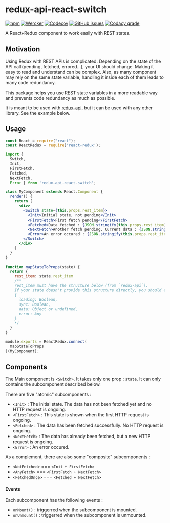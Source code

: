 # redux-api-react-switch
[![npm](https://img.shields.io/npm/v/redux-api-react-switch.svg)](https://github.com/xurei/redux-api-react-switch)
[![Wercker](https://img.shields.io/wercker/ci/wercker/docs.svg)](https://app.wercker.com/xurei/redux-api-react-switch/runs)
[![Codecov](https://img.shields.io/codecov/c/github/xurei/redux-api-react-switch.svg)](https://codecov.io/gh/xurei/redux-api-react-switch)
[![GitHub issues](https://img.shields.io/github/issues/xurei/redux-api-react-switch.svg)](https://github.com/xurei/redux-api-react-switch/issues)
[![Codacy grade](https://img.shields.io/codacy/grade/0667abf3801343e98de077f34f07819b.svg)](https://www.codacy.com/app/xurei/redux-api-react-switch)

A React+Redux component to work easily with REST states.

## Motivation

Using Redux with REST APIs is complicated. 
Depending on the state of the API call (pending, fetched, errored...), your UI should change.
Making it easy to read and understand can be complex. Also, as many component may rely on the same state variable, 
handling it inside each of them leads to many code redundancy. 

This package helps you use REST state variables in a more readable way and prevents code redundancy as much as possible. 

It is meant to be used with [redux-api](https://www.npmjs.com/package/redux-api),
but it can be used with any other library. See the example below.

## Usage
```jsx harmony
const React = require("react");
const ReactRedux = require('react-redux');

import { 
  Switch, 
  Init, 
  FirstFetch, 
  Fetched,
  NextFetch,
  Error } from 'redux-api-react-switch';

class MyComponent extends React.Component {
  render() {
    return (
      <div>
        <Switch state={this.props.rest_item}>
          <Init>Initial state, not pending</Init>
          <FirstFetch>First fetch pending</FirstFetch>
          <Fetched>Data fetched : {JSON.stringify(this.props.rest_item)}</Fetched>
          <NextFetch>Another fetch pending. Current data : {JSON.stringify(this.props.rest_item)}</NextFetch>
          <Error>An error occured : {JSON.stringify(this.props.rest_item.error)}</Error>
        </Switch>
      </div>
    )
  }
}

function mapStateToProps(state) {
  return {
    rest_item: state.rest_item
    /**
    rest_item must have the structure below (from `redux-api`). 
    If your state doesn't provide this structure directly, you should adapt the object here
    {
      loading: Boolean,
      sync: Boolean,
      data: Object or undefined,
      error: Any
    }
    */
  }
}

module.exports = ReactRedux.connect(
  mapStateToProps
)(MyComponent);
```

## Components

The Main component is `<Switch>`. 
It takes only one prop : `state`. 
It can only contains the subcomponent described below.

There are five "atomic" subcomponents : 
- `<Init>`       : The initial state. The data has not been fetched yet and no HTTP request is ongoing.
- `<FirstFetch>` : This state is shown when the first HTTP request is ongoing.
- `<Fetched>`    : The data has been fetched successfully. No HTTP request is ongoing.
- `<NextFetch>`  : The data has already been fetched, but a new HTTP request is ongoing.
- `<Error>`      : An error occured.

As a complement, there are also some "composite" subcomponents :
- `<NotFetched>`  === `<Init + FirstFetch>`
- `<AnyFetch>`    === `<FirstFetch + NextFetch>`
- `<FetchedOnce>` === `<Fetched + NextFetch>`

#### Events
Each subcomponent has the following events :
- `onMount()` : triggerred when the subcomponent is mounted.
- `onUnmount()` : triggerred when the subcomponent is unmounted.
